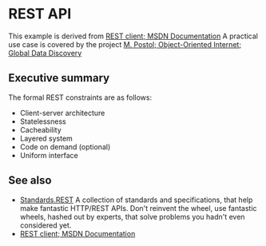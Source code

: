 ﻿# REST API

This example is derived from [REST client; MSDN Documentation][RESTClient]
A practical use case is covered by the project [M. Postol; Object-Oriented Internet; Global Data Discovery][OOI-GDD]

## Executive summary

The formal REST constraints are as follows:

- Client-server architecture
- Statelessness
- Cacheability
- Layered system
- Code on demand (optional)
- Uniform interface

## See also

- [Standards.REST](https://standards.rest/) A collection of standards and specifications, that help make fantastic HTTP/REST APIs. Don't reinvent the wheel, use fantastic wheels, hashed out by experts, that solve problems you hadn't even considered yet.
-  [REST client; MSDN Documentation][RESTClient]

[RESTClient]: https://docs.microsoft.com/en-us/dotnet/csharp/tutorials/console-webapiclient
[OOI-GDD]: https://commsvr.gitbook.io/ooi/global-data-discovery/datadiscovery